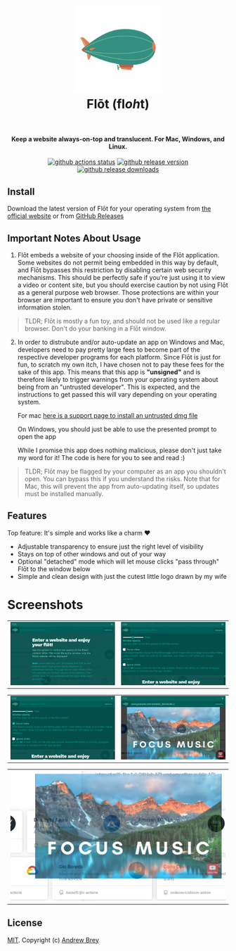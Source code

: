 <h1 align="center">
  <br>
  <a href="https://flot.page">
    <img src="https://github.com/andrewbrey/flot/raw/main/resources/icon.png" alt="Flot" width="200">
  </a>
  <br>
  Flōt (fl<i>oh</i>t)
  <br>
  <br>
</h1>

<h4 align="center">Keep a website always-on-top and translucent. For Mac, Windows, and Linux.</h4>

<p align="center">
  <a href="https://github.com/andrewbrey/flot/actions/workflows/app-build.yml"><img src="https://github.com/andrewbrey/flot/actions/workflows/app-build.yml/badge.svg" alt="github actions status"></a>
  <a href="https://github.com/andrewbrey/flot/releases"><img src="https://img.shields.io/github/release/andrewbrey/flot.svg" alt="github release version"></a>
  <a href="https://github.com/andrewbrey/flot/releases"><img src="https://img.shields.io/github/downloads/andrewbrey/flot/total.svg" alt="github release downloads"></a>
</p>

## Install

Download the latest version of Flōt for your operating system from
[the official website](https://flot.page) or from
[GitHub Releases](https://github.com/andrewbrey/flot/releases/latest)

## Important Notes About Usage

1. Flōt embeds a website of your choosing inside of the Flōt application. Some
   websites do not permit being embedded in this way by default, and Flōt
   bypasses this restriction by disabling certain web security mechanisms. This
   should be perfectly safe if you're just using it to view a video or content
   site, but you should exercise caution by not using Flōt as a general purpose
   web browser. Those protections are within your browser are important to
   ensure you don't have private or sensitive information stolen.

> TLDR; Flōt is mostly a fun toy, and should not be used like a regular browser.
> Don't do your banking in a Flōt window.

2. In order to distrubute and/or auto-update an app on Windows and Mac,
   developers need to pay pretty large fees to become part of the respective
   developer programs for each platform. Since Flōt is just for fun, to scratch
   my own itch, I have chosen not to pay these fees for the sake of this app.
   This means that this app is **"unsigned"** and is therefore likely to trigger
   warnings from your operating system about being from an "untrusted
   developer". This is expected, and the instructions to get passed this will
   vary depending on your operating system.

   For mac
   [here is a support page to install an untrusted dmg
   file](https://support.apple.com/guide/mac-help/open-a-mac-app-from-an-unidentified-developer-mh40616/mac)

   On Windows, you should just be able to use the presented prompt to open the
   app

   While I promise this app does nothing malicious, please don't just take my
   word for it! The code is here for you to see and read :)

> TLDR; Flōt may be flagged by your computer as an app you shouldn't open. You
> can bypass this if you understand the risks. Note that for Mac, this will
> prevent the app from auto-updating itself, so updates must be installed
> manually.

## Features

Top feature: It's simple and works like a charm ❤️

- Adjustable transparency to ensure just the right level of visibility
- Stays on top of other windows and out of your way
- Optional "detached" mode which will let mouse clicks "pass through" Flōt to
  the window below
- Simple and clean design with just the cutest little logo drawn by my wife

# Screenshots

|                                                   |                                                              |
| :-----------------------------------------------: | :----------------------------------------------------------: |
| ![Home](./website/images/screenshots/01_home.png) | ![Settings 1](./website/images/screenshots/02_settings1.png) |

|                                                              |                                                                |
| :----------------------------------------------------------: | :------------------------------------------------------------: |
| ![Settings 2](./website/images/screenshots/03_settings2.png) | ![See Through](./website/images/screenshots/04_seethrough.png) |

|                                                           |
| :-------------------------------------------------------: |
| ![Detached](./website/images/screenshots/05_detached.png) |

## License

[MIT](./LICENSE). Copyright (c) [Andrew Brey](https://andrewbrey.com)
